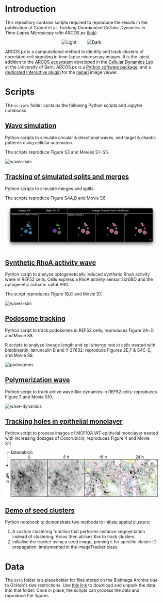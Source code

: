 # Introduction

This repository contains scripts required to reproduce the results in the publication of Grädel et al. _Tracking Coordinated Cellular Dynamics in Time-Lapse Microscopy with ARCOS.px_ ([link](https://doi.org/10.1101/2025.03.14.643386)).


<p align="center">
  <img alt="Light" src="misc/ARCOS-px-logo.png" width="45%">
&nbsp; &nbsp; &nbsp; &nbsp;
  <img alt="Dark" src="misc/cellular-dynamics-lab-logo2.png" width="45%"> 
</p>

ARCOS.px is a computational method to identify and track clusters of correlated cell signaling in time-lapse microscopy images. 
It is the latest addition to the [ARCOS ecosystem](https://arcos.gitbook.io/home) developed in the [Cellular Dynamics Lab](https://www.pertzlab.net) at the University of Bern.
ARCOS.px is a [Python software package](https://github.com/bgraedel/arcos4py), and a [dedicated interactive plugin](https://github.com/bgraedel/arcosPx-napari) for the [napari](https://napari.org/stable/) image viewer.

# Scripts

The `scripts` folder contains the following Python scripts and Jupyter notebooks.


## [Wave simulation](scripts/1_wave_simulation)

Python scripts to simulate circular & directional waves, and target & chaotic patterns using cellular automaton.

The scripts reproduce Figure S3 and Movies S1−S5.

![waves-sim](misc/waves-sim.png)

## [Tracking of simulated splits and merges](scripts/1_wave_split_merge_sim)

Python scripts to simulate merges and splits.

The scripts reproduce Figure S4A,B and Movie S6.

![waves-sim](misc/waves-sim-mergesplit.png)

## [Synthetic RhoA activity wave](scripts/2_synthetic_rhoa_wave)

Python script to analyze optogenetically induced synthetic RhoA activity wave in REF52 cells.
Cells express a RhoA activity sensor 2xrGBD and the optogenetic actuator optoLARG.

The script reproduces Figure 1B,C and Movie S7.

![waves-sim](misc/waves-synth.png)


## [Podosome tracking](scripts/3_podosome_tracks)

Python script to track podosomes in REF52 cells; reproduces Figure 2A−D and Movie S8.

R scripts to analyze lineage length and split/merge rate in cells treated with blebbistatin, latrunculin B and Y-27632; reproduce Figures 2E,F & S4C-E, and Movie S9.

![podosomes](misc/podosomes-tracking.png)

## [Polymerization wave](scripts/4_polymerization_wave)

Python script to track active wave-like dynamics in REF52 cells; reproduces Figure 3 and Movie S10.

![wave-dynamics](misc/wave-dynamics.png)

## [Tracking holes in epithelial monolayer](scripts/5_hole_tracking)

Python script to process images of MCF10A WT epithelial monolayer treated with increasing dosages of Doxorubicin; reproduces Figure 4 and Movie S11.

![wave-dynamics](misc/monolayer-holes.png)

## [Demo of seed clusters](scripts/6_others)

Python notebook to demonstrate two methods to initiate spatial clusters:

1. A custom clustering function that performs instance segmentation instead of clustering. Arcos then utilises this to track clusters. 
2. Initialise the tracker using a seed image, priming it for specific cluster ID propagation. implemented in the ImageTracker class.

# Data

The `data` folder is a placeholder for files stored on the BioImage Archive due to GitHub's size restrictions. 
Use [this link](https://doi.org/10.6019/S-BIAD1683) to download and unpack the data into that folder.
Once in place, the scripts can process the data and reproduce the figures.
